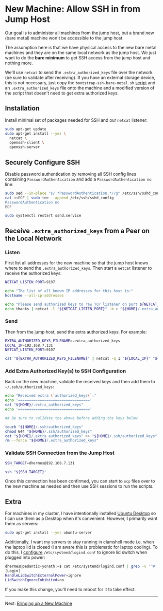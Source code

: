 # New Machine: Allow SSH in from Jump Host

Our goal is to administer all machines from the jump host, but a brand new
(bare metal) machine won't be accessible to the jump host.

The assumption here is that we have physical access to the new bare metal
machines and they are on the same local network as the jump host. We just want
to do the **bare minimum** to get SSH access from the jump host and nothing
more.

We'll use `netcat` to send the `.extra_authorized_keys` file over the network
(be sure to validate after receiving). If you have an external storage device,
this is not necessary, just copy the `bootstrap-ssh-bare-metal.sh` [script][1]
and an `.extra_authorized_keys` file onto the machine and a modified version
of the script that doesn't need to get extra authorized keys.

## Installation

Install minimal set of packages needed for SSH and our `netcat` listener:

```bash
sudo apt-get update
sudo apt-get install --yes \
  netcat \
  openssh-client \
  openssh-server
```

## Securely Configure SSH

Disable password authentication by removing all SSH config lines containing
`PasswordAuthentication` and add a `PasswordAuthentication no` line:

```bash
sudo sed --in-place "s/.*PasswordAuthentication.*//g" /etc/ssh/sshd_config
cat <<EOF | sudo tee --append /etc/ssh/sshd_config
PasswordAuthentication no
EOF

sudo systemctl restart sshd.service
```

## Receive `.extra_authorized_keys` from a Peer on the Local Network

### Listen

First list all addresses for the new machine so that the jump host knows
where to send the `.extra_authorized_keys`. Then start a `netcat` listener
to receive the authorized keys:

```bash
NETCAT_LISTEN_PORT=9107

echo "The list of all known IP addresses for this host is:"
hostname --all-ip-addresses

echo "Please send authorized keys to raw TCP listener on port ${NETCAT_LISTEN_PORT}"
echo thanks | netcat -l "${NETCAT_LISTEN_PORT}" -b > "${HOME}/.extra_authorized_keys"
```

### Send

Then from the jump host, send the extra authorized keys. For example:

```bash
EXTRA_AUTHORIZED_KEYS_FILENAME=.extra_authorized_keys
LOCAL_IP=192.168.7.131
NETCAT_LISTEN_PORT=9107

cat "${EXTRA_AUTHORIZED_KEYS_FILENAME}" | netcat -q 1 "${LOCAL_IP}" "${NETCAT_LISTEN_PORT}"
```

### Add Extra Authorized Key(s) to SSH Configuration

Back on the new machine, validate the received keys and then add them to
`~/.ssh/authorized_keys`:

```bash
echo "Received extra \`authorized_keys\`:"
echo '================================='
cat "${HOME}/.extra_authorized_keys"
echo '================================='

## Be sure to validate the above before adding the keys below

touch "${HOME}/.ssh/authorized_keys"
chmod 644 "${HOME}/.ssh/authorized_keys"
cat "${HOME}/.extra_authorized_keys" >> "${HOME}/.ssh/authorized_keys"
rm --force "${HOME}/.extra_authorized_keys"
```

### Validate SSH Connection from the Jump Host

```bash
SSH_TARGET=dhermes@192.168.7.131

ssh "${SSH_TARGET}"
```

Once this connection has been confirmed, you can start to `scp` files over
to the new machine as needed and then use SSH sessions to run the scripts.

## Extra

For machines in my cluster, I have intentionally installed [Ubuntu Desktop][3]
so I can use them as a Desktop when it's convenient. However, I primarily
want them as servers:

```bash
sudo apt-get install --yes ubuntu-server
```

Additionally, I want my servers to stay running in clamshell mode i.e. when
the laptop lid is closed (I am aware this is problematic for laptop cooling).
To do this, I [configure][4] `/etc/systemd/logind.conf` to ignore lid
switch when plugged into power:

```bash
dhermes@pedantic-yonath:~$ cat /etc/systemd/logind.conf | grep -v '^#' | grep -v '^$'
[Login]
HandleLidSwitchExternalPower=ignore
LidSwitchIgnoreInhibited=no
```

If you make this change, you'll need to reboot for it to take effect.

---

Next: [Bringing up a New Machine][2]

[1]: _bin/bootstrap-ssh-bare-metal.sh
[2]: 05-new-machine.md
[3]: https://ubuntu.com/download/desktop/thank-you?version=20.04.3&architecture=amd64
[4]: https://askubuntu.com/a/594417/439339
